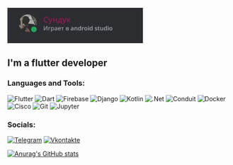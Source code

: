 [![Header](https://github.com/Asliddin009/Asliddin009/blob/main/assets/oHCXJV3EK8o.jpg)]()

## I'm a flutter developer


### Languages and Tools:
![Flutter](https://img.shields.io/badge/-Flutter-090909?style=for-the-badge&logo=flutter&logoColor=47C5FB)
![Dart](https://img.shields.io/badge/-Dart-090909?style=for-the-badge&logo=dart&logoColor=097CDB)
![Firebase](https://img.shields.io/badge/-Firebase-090909?style=for-the-badge&logo=firebase&logoColor=F8C52C)
![Django](https://img.shields.io/badge/-Django-090909?style=for-the-badge&logo=django&logoColor=F88C00)
![Kotlin](https://img.shields.io/badge/-Kotlin-090909?style=for-the-badge&logo=Kotlin&logoColor=E9D54D)
![.Net](https://img.shields.io/badge/-Framework-090909?style=for-the-badge&logo=.net&logoColor=E5D3FF)
![Conduit](https://img.shields.io/badge/-conduit-090909?style=for-the-badge&logo=conduit&logoColor=6296CC)
![Docker](https://img.shields.io/badge/-Framework-090909?style=for-the-badge&logo=docker&logoColor=2496ED)
![Cisco](https://img.shields.io/badge/-Framework-090909?style=for-the-badge&logo=cisco&logoColor=1BA0D7)
![Git](https://img.shields.io/badge/-Framework-090909?style=for-the-badge&logo=git&logoColor=F05032)
![Jupyter](https://img.shields.io/badge/-Framework-090909?style=for-the-badge&logo=jupyter&logoColor=F37626)






### Socials:
[![Telegram](https://img.shields.io/badge/-Telegram-090909?style=for-the-badge&logo=telegram&logoColor=27A0D9)](https://t.me/ds_ss_qrt)
[![Vkontakte](https://img.shields.io/badge/-Vkontakte-090909?style=for-the-badge&logo=Vk&logoColor=4F7DB3)](https://vk.com/ds_ss_qrt)

[![Anurag's GitHub stats](https://github-readme-stats.vercel.app/api?username=Asliddin009)](https://github.com/anuraghazra/github-readme-stats)